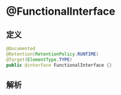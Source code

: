 # @FunctionalInterface

## 定义

```java
@Documented
@Retention(RetentionPolicy.RUNTIME)
@Target(ElementType.TYPE)
public @interface FunctionalInterface {}
```

## 解析



